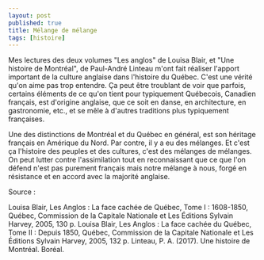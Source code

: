 ```yaml
---
layout: post
published: true
title: Mélange de mélange
tags: [histoire]
---
```


Mes lectures des deux volumes "Les anglos" de Louisa Blair, et "Une histoire de Montréal", de Paul-André Linteau m'ont fait réaliser l'apport important de la culture anglaise dans l'histoire du Québec. C'est une vérité qu'on aime pas trop entendre. Ça peut être troublant de voir que parfois, certains éléments de ce qu'on tient pour typiquement Québecois, Canadien français, est d'origine anglaise, que ce soit en danse, en architecture, en gastronomie, etc., et se mêle à d'autres traditions plus typiquement françaises.

Une des distinctions de Montréal et du Québec en général, est son héritage français en Amérique du Nord. Par contre, il y a eu des mélanges. Et c'est ça l'histoire des peuples et des cultures, c'est des mélanges de mélanges. On peut lutter contre l'assimilation tout en reconnaissant que ce que l'on défend n'est pas purement français mais notre mélange à nous, forgé en résistance et en accord avec la majorité anglaise.


Source : 

Louisa Blair, Les Anglos : La face cachée de Québec, Tome I : 1608-1850, Québec, Commission de la Capitale Nationale et Les Éditions Sylvain Harvey, 2005, 130 p.
Louisa Blair, Les Anglos : La face cachée du Québec, Tome II : Depuis 1850, Québec, Commission de la Capitale Nationale et Les Éditions Sylvain Harvey, 2005, 132 p.
Linteau, P. A. (2017). Une histoire de Montréal. Boréal.